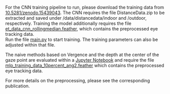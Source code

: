 For the CNN training pipeline to run, please download the training data from [10.5281/zenodo.15439043](https://zenodo.org/records/15439043). The CNN requires the file DistanceData.zip to be extracted and saved under /data/distancedata/indoor and /outdoor, respectively. Training the model additionally requires the file [et_data_cnn_rollingmedian.feather](/data/et_data_cnn_rollingmedian.feather), which contains the preprocessed eye tracking data.  
Run the file [main.py](/CNNET/main.py) to start training. The training parameters can also be adjusted within that file.  

The naive methods based on Vergence and the depth at the center of the gaze point are evaluated within a [Jupyter Notebook](</GazeDistancePrediction/Center and Vergence/center_estimation.ipynb>) and require the file [mlp_training_data_10percent_ang2.feather](/data/mlp_training_data_10percent_ang2.feather) which contains the preprocessed eye tracking data.  

For more details on the preprocessing, please see the corresponding publication.  
